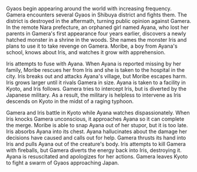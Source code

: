 <!-- Gamera 3: Revenge of Iris (1999) -->

Gyaos begin appearing around the world with increasing frequency. Gamera encounters several Gyaos in Shibuya district and fights them. The district is destroyed in the aftermath, turning public opinion against Gamera. In the remote Nara prefecture, an orphaned girl named Ayana, who lost her parents in Gamera's first appearance four years earlier, discovers a newly hatched monster in a shrine in the woods. She names the monster Iris and plans to use it to take revenge on Gamera. Moribe, a boy from Ayana's school, knows about Iris, and watches it grow with apprehension.

Iris attempts to fuse with Ayana. When Ayana is reported missing by her family, Moribe rescues her from Iris and she is taken to the hospital in the city. Iris breaks out and attacks Ayana's village, but Moribe escapes harm. Iris grows larger until it rivals Gamera in size. Ayana is taken to a facility in Kyoto, and Iris follows. Gamera tries to intercept Iris, but is diverted by the Japanese military. As a result, the military is helpless to intervene as Iris descends on Kyoto in the midst of a raging typhoon.

Gamera and Iris battle in Kyoto while Ayana watches dispassionately. When Iris knocks Gamera unconscious, it approaches Ayana so it can complete the merge. Moribe is able to snap Ayana out of her stupor, but it is too late. Iris absorbs Ayana into its chest. Ayana hallucinates about the damage her decisions have caused and calls out for help. Gamera thrusts its hand into Iris and pulls Ayana out of the creature's body. Iris attempts to kill Gamera with fireballs, but Gamera diverts the energy back into Iris, destroying it. Ayana is resuscitated and apologizes for her actions. Gamera leaves Kyoto to fight a swarm of Gyaos approaching Japan. 
